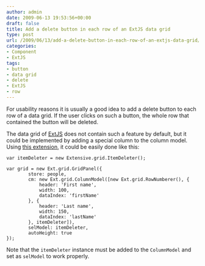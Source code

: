 ```yaml
---
author: admin
date: 2009-06-13 19:53:56+00:00
draft: false
title: Add a delete button in each row of an ExtJS data grid
type: post
url: /2009/06/13/add-a-delete-button-in-each-row-of-an-extjs-data-grid/
categories:
- Component
- ExtJS
tags:
- button
- data grid
- delete
- ExtJS
- row
---
```


For usability reasons it is usually a good idea to add a delete button to each row of a data grid. If the user clicks on such a button, the whole row that contained the button will be deleted.

The data grid of [ExtJS](http://www.extjs.com) does not contain such a feature by default, but it could be implemented by adding a special column to the column model. Using [this extension](http://www.marcusschiesser.de/wp-content/uploads/2009/06/ItemDeleter.js), it could be easily done like this:


    
    	
    var itemDeleter = new Extensive.grid.ItemDeleter();
    
    var grid = new Ext.grid.GridPanel({
            store: people,
            cm: new Ext.grid.ColumnModel([new Ext.grid.RowNumberer(), {
                header: 'First name',
                width: 100,
                dataIndex: 'firstName'
            }, {
                header: 'Last name',
                width: 150,
                dataIndex: 'lastName'
            }, itemDeleter]),
            selModel: itemDeleter,
            autoHeight: true
    });
    


Note that the `itemDeleter` instance must be added to the `ColumnModel` and set as `selModel` to work properly.
